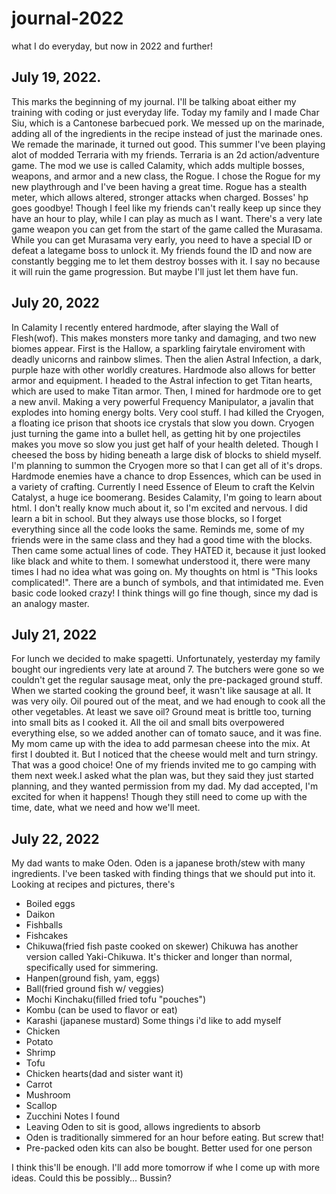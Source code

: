 # journal-2022
what I do everyday, but now in 2022 and further!

## July 19, 2022. 
  This marks the beginning of my journal. I'll be talking aboat either my training with coding or just everyday life. Today my family and I made Char Siu, which is a Cantonese barbecued pork. We messed up on the marinade, adding all  of the ingredients in the recipe instead of just the marinade ones. We remade the marinade, it turned out good. This summer I've been playing alot of modded Terraria with my friends. Terraria is an 2d action/adventure game. The mod we use is called Calamity, which adds multiple bosses, weapons, and armor and a new class, the Rogue. I chose the Rogue for my new playthrough and I've been having a great time. Rogue has a stealth meter, which allows altered, stronger attacks when charged. Bosses' hp goes goodbye! Though I feel like my friends can't really keep up since they have an hour to play, while I can play as much as I want. There's a very late game weapon you can get from the start of the game called the Murasama. While you can get Murasama very early, you need to have a special ID or defeat a lategame boss to unlock it. My friends found the ID and now are constantly begging me to let them destroy bosses with it. I say no because it will ruin the game progression. But maybe I'll just let them have fun.
## July 20, 2022
  In Calamity I recently entered hardmode, after slaying the Wall of Flesh(wof). This makes monsters more tanky and damaging, and two new biomes appear. First is the Hallow, a sparkling fairytale enviroment with deadly unicorns and rainbow slimes. Then the alien Astral Infection, a dark, purple haze with other worldly creatures. Hardmode also allows for better armor and equipment. I headed to the Astral infection to get Titan hearts, which are used to make Titan armor. Then, I mined for hardmode ore to get a new anvil. Making a very powerful Frequency Manipulator, a javalin that explodes into homing energy bolts. Very cool stuff. I had killed the Cryogen, a floating ice prison that shoots ice crystals that slow you down. Cryogen just turning the game into a bullet hell, as getting hit by one projectiles makes you move so slow you just get half of your health deleted. Though I cheesed the boss by hiding beneath a large disk of blocks to shield myself. I'm planning to summon the Cryogen more so that I can get all of it's drops. Hardmode enemies have a chance to drop Essences, which can be used in a variety of crafting. Currently I need Essence of Eleum to craft the Kelvin Catalyst, a huge ice boomerang. Besides Calamity, I'm going to learn about html. I don't really know much about it, so I'm excited and nervous. I did learn a bit in school. But they always use those blocks, so I  forget everything since all the code looks the same. Reminds me, some of my friends were in the same class and they had a good time with the blocks. Then came some actual lines of code. They HATED it, because it just looked like black and white to them. I somewhat understood it, there were many times I had no idea what was going on. My thoughts on html is "This looks complicated!". There are a bunch of symbols, and that intimidated me. Even basic code looked crazy! I think things will go fine though, since my dad is an analogy master.
## July 21, 2022
  For lunch we decided to make spagetti. Unfortunately, yesterday my family bought our ingredients very late at around 7. The butchers were gone so we couldn't get the regular sausage meat, only the pre-packaged ground stuff. When we started cooking the ground beef, it wasn't like sausage at all. It was very oily. Oil poured out of the meat, and we had enough to cook all the other vegetables. At least we save oil? Ground meat is brittle too, turning into small bits as I cooked it. All the oil and small bits overpowered everything else, so we added another can of tomato sauce, and it was fine. My mom came up with the idea to add parmesan cheese into the mix. At first I doubted it. But I noticed that the cheese would melt and turn stringy. That was a good choice! One of my friends invited me to go camping with them next week.I asked what the plan was, but they said they just started planning, and they wanted permission from my dad. My dad accepted, I'm excited for when it happens! Though they still need to come up with the time, date, what we need and how we'll meet.

## July 22, 2022
My dad wants to make Oden. 
Oden is a japanese broth/stew with many ingredients. 
I've been tasked with finding things that we should put into it.
Looking at recipes and pictures, there's
- Boiled eggs
- Daikon
- Fishballs
- Fishcakes
- Chikuwa(fried fish paste cooked on skewer)
  Chikuwa has another version called Yaki-Chikuwa.
  It's thicker and longer than normal, specifically used for simmering.
- Hanpen(ground fish, yam, eggs)
- Ball(fried ground fish w/ veggies)
- Mochi Kinchaku(filled fried tofu "pouches")
- Kombu (can be used to flavor or eat)
- Karashi (japanese mustard)
Some things i'd like to add myself
- Chicken
- Potato
- Shrimp
- Tofu
- Chicken hearts(dad and sister want it)
- Carrot
- Mushroom
- Scallop
- Zucchini
Notes I found
- Leaving Oden to sit is good, allows ingredients to absorb
- Oden is traditionally simmered for an hour before eating. But screw that!
- Pre-packed oden kits can also be bought. Better used for one person

I think this'll be enough. I'll add more tomorrow if whe I come up with more ideas. Could this be possibly... Bussin?